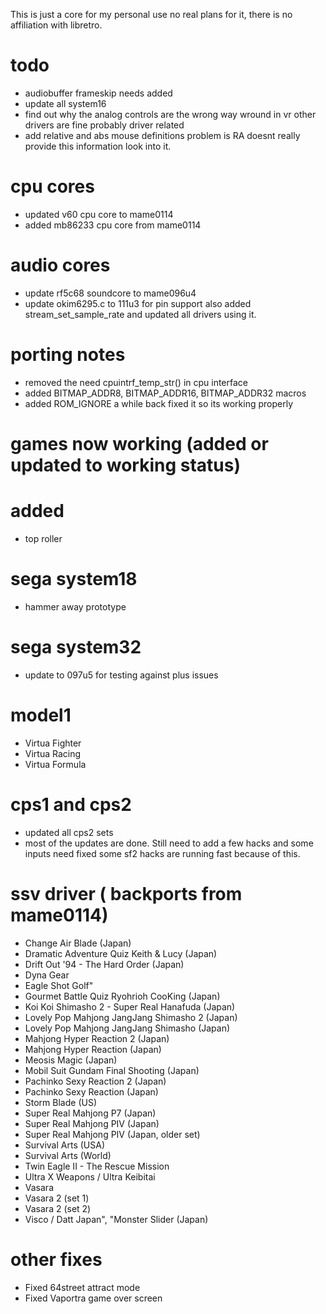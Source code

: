 This is just a core for my personal use no real plans for it, there is no affiliation with libretro.


# todo
* audiobuffer frameskip needs added
* update all system16
* find out why the analog controls are the wrong way wround in vr other drivers are fine probably driver related
* add relative and abs mouse definitions problem is RA doesnt really provide this information look into it.

# cpu cores
* updated v60 cpu core to mame0114
* added mb86233 cpu core from mame0114

# audio cores
* update rf5c68 soundcore to mame096u4
* update okim6295.c to 111u3 for pin support also added stream_set_sample_rate and updated all drivers using it.

# porting notes
* removed the need cpuintrf_temp_str() in cpu interface
* added BITMAP_ADDR8, BITMAP_ADDR16, BITMAP_ADDR32 macros
* added ROM_IGNORE a while back fixed it so its working properly

# games now working (added or updated to working status)

# added
* top roller

# sega system18
* hammer away prototype

# sega system32
* update to 097u5 for testing against plus issues

# model1
* Virtua Fighter
* Virtua Racing
* Virtua Formula


# cps1 and cps2
* updated all cps2 sets
* most of the updates are done. Still need to add a few hacks and some inputs need fixed some sf2 hacks are running fast because of this.

# ssv driver ( backports from mame0114)
* Change Air Blade (Japan)
* Dramatic Adventure Quiz Keith & Lucy (Japan)
* Drift Out '94 - The Hard Order (Japan)
* Dyna Gear
* Eagle Shot Golf"
* Gourmet Battle Quiz Ryohrioh CooKing (Japan)
* Koi Koi Shimasho 2 - Super Real Hanafuda (Japan)
* Lovely Pop Mahjong JangJang Shimasho 2 (Japan)
* Lovely Pop Mahjong JangJang Shimasho (Japan)
* Mahjong Hyper Reaction 2 (Japan)
* Mahjong Hyper Reaction (Japan)
* Meosis Magic (Japan)
* Mobil Suit Gundam Final Shooting (Japan)
* Pachinko Sexy Reaction 2 (Japan)
* Pachinko Sexy Reaction (Japan)
* Storm Blade (US)
* Super Real Mahjong P7 (Japan)
* Super Real Mahjong PIV (Japan)
* Super Real Mahjong PIV (Japan, older set)
* Survival Arts (USA)
* Survival Arts (World)
* Twin Eagle II - The Rescue Mission
* Ultra X Weapons / Ultra Keibitai
* Vasara
* Vasara 2 (set 1)
* Vasara 2 (set 2)
* Visco / Datt Japan", "Monster Slider (Japan)


# other fixes
* Fixed 64street attract mode
* Fixed Vaportra game over screen
